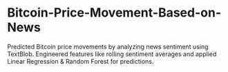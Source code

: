 # Bitcoin-Price-Movement-Based-on-News
Predicted Bitcoin price movements by analyzing news sentiment using TextBlob. Engineered features like rolling sentiment averages and applied Linear Regression &amp; Random Forest for predictions.
